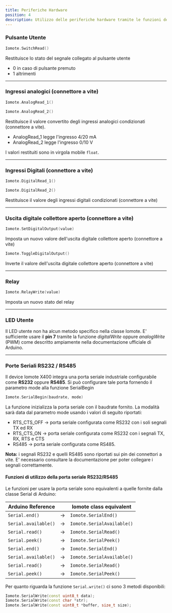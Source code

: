 ```yaml
---
title: Periferiche Hardware
position: 4
description: Utilizzo delle periferiche hardware tramite le funzioni della classe Iomote
---
```


### Pulsante Utente
~~~ cpp
Iomote.SwitchRead()
~~~
Restituisce lo stato del segnale collegato al pulsante utente
* 0 in caso di pulsante premuto
* 1 altrimenti

---
### Ingressi analogici (connettore a vite) 
~~~ cpp
Iomote.AnalogRead_1() 

Iomote.AnalogRead_2()
~~~
Restituisce il valore convertito degli ingressi analogici condizionati (connettore a vite).
* AnalogRead_1 legge l'ingresso 4/20 mA
* AnalogRead_2 legge l'ingresso 0/10 V

I valori restituiti sono in virgola mobile `float`.

---
### Ingressi Digitali (connettore a vite)
~~~ cpp
Iomote.DigitalRead_1() 

Iomote.DigitalRead_2() 
~~~
Restituisce il valore degli ingressi digitali condizionati (connettore a vite)

---
### Uscita digitale collettore aperto (connettore a vite)
~~~ cpp
Iomote.SetDigitalOutput(value)
~~~
Imposta un nuovo valore dell'uscita digitale collettore aperto (connettore a vite)

~~~ cpp
Iomote.ToggleDigitalOutput() 
~~~
Inverte il valore dell'uscita digitale collettore aperto (connettore a vite)

---
### Relay
~~~ cpp
Iomote.RelayWrite(value)
~~~
Imposta un nuovo stato del relay

---
### LED Utente
Il LED utente non ha alcun metodo specifico nella classe Iomote. E' sufficiente usare il **pin 7** tramite la funzione *digitalWrite* oppure *analogWrite* (PWM) come descritto ampiamente nella documentazione ufficiale di Arduino.

---
### Porte Seriali RS232 / RS485 
Il device Iomote X400 integra una porta seriale industriale configurabile come **RS232** oppure **RS485**. Si può configurare tale porta fornendo il parametro mode alla funzione SerialBegin

~~~ cpp
Iomote.SerialBegin(baudrate, mode)
~~~
La funzione inizializza la porta seriale con il baudrate fornito. La modalità sarà data dal parametro mode usando i valori di seguito riportati:
* RTS_CTS_OFF → porta seriale configurata come RS232 con i soli segnali TX ed RX
* RTS_CTS_ON → porta seriale configurata come RS232 con i segnali TX, RX, RTS e CTS
* RS485 → porta seriale configurata come RS485.

**Nota:** i segnali RS232 e quelli RS485 sono riportati sui pin dei connettori a vite. E' necessario consultare la documentazione per poter collegare i segnali correttamente.

#### Funzioni di utilizzo della porta seriale RS232/RS485
Le funzioni per usare la porta seriale sono equivalenti a quelle fornite dalla classe Serial di Arduino:

| Arduino Reference |     | Iomote class equivalent |
| ----------------- |:------:| ----------------------- |
| `Serial.end()` | → | `Iomote.SerialEnd()` |
| `Serial.available()` | → | `Iomote.SerialAvailable()` | 
| `Serial.read()` | → | `Iomote.SerialRead()` |
| `Serial.peek()` | → | `Iomote.SerialPeek()` |
| `Serial.end()` | → | `Iomote.SerialEnd()` |
| `Serial.available()` | → | `Iomote.SerialAvailable()` |
| `Serial.read()` | → | `Iomote.SerialRead()` |
| `Serial.peek()` | → | `Iomote.SerialPeek()` |


Per quanto riguarda la funzione `Serial.write()` ci sono 3 metodi disponibili:
~~~ cpp
Iomote.SerialWrite(const uint8_t data);
Iomote.SerialWrite(const char *str);
Iomote.SerialWrite(const uint8_t *buffer, size_t size);
~~~
